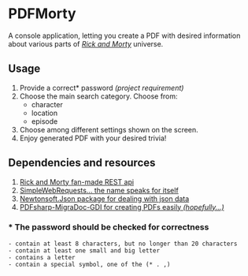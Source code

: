 ﻿# PDFMorty
A console application, letting you create a PDF with desired information
about various parts of *[Rick and Morty](https://www.rickandmorty.com/ "Official website")* universe.
## Usage
1. Provide a correct* password *(project requirement)*
2. Choose the main search category. Choose from:
	- character
	- location
	- episode
3. Choose among different settings shown on the screen.
4. Enjoy generated PDF with your desired trivia!

## Dependencies and resources
1. [Rick and Morty fan-made REST api](https://rickandmortyapi.com/)
2. [SimpleWebRequests... the name speaks for itself](https://www.nuget.org/packages/SimpleWebRequests/)
2. [Newtonsoft.Json package for dealing with json data](https://www.nuget.org/packages/newtonsoft.json/)
3. [PDFsharp-MigraDoc-GDI for creating PDFs easily *(hopefully...)*](https://nuget.org/packages/PDFsharp-MigraDoc-GDI)

### * The password should be checked for correctness
	- contain at least 8 characters, but no longer than 20 characters
	- contain at least one small and big letter
	- contains a letter
	- contain a special symbol, one of the (* . ,)

